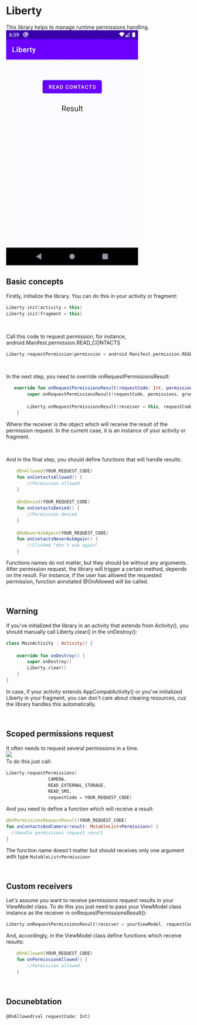 # Liberty
This library helps to manage runtime permissions handling. 
<br/>
![](record_1.gif)
<br/>

## Basic concepts ##
   
Firstly, initialize the library. You can do this in your activity or fragment:
```kotlin
Liberty.init(activity = this)
Liberty.init(fragment = this)
 ```
<br/>

Call this code to request permission, for instance, android.Manifest.permission.READ_CONTACTS
```kotlin
Liberty.requestPermission(permission = android.Manifest.permission.READ_CONTACTS, requestCode = YOUR_REQUEST_CODE)
```

<br/>

In the next step, you need to override onRequestPermissionsResult:
```kotlin
   override fun onRequestPermissionsResult(requestCode: Int, permissions: Array<out String>, grantResults: IntArray) {
        super.onRequestPermissionsResult(requestCode, permissions, grantResults)
        
        Liberty.onRequestPermissionsResult(receiver = this, requestCode, permissions, grantResults)
    }
```
Where the receiver is the object which will receive the result of the permission request. 
In the current case, it is an instance of your activity or fragment.

<br/>

And in the final step, you should define functions that will handle results:
```kotlin
    @OnAllowed(YOUR_REQUEST_CODE)
    fun onContactsAllowed() {
        //Permission allowed
    }
    
    @OnDenied(YOUR_REQUEST_CODE)
    fun onContactsDenied() {
        //Permission denied
    }
    
    @OnNeverAskAgain(YOUR_REQUEST_CODE)
    fun onContactsNeverAskAgain() {
        //Clicked "don't ask again"
    }
```
Functions names do not matter, but they should be without any arguments.
After permission request, the library will trigger a certain method, depends on the result.
For instance, if the user has allowed the requested permission, function annotated @OnAllowed will be called.

<br/>

## Warning ##
If you've initialized the library in an activity that extends from Activity(), 
you should manually call Liberty.clear() in the onDestroy(): 
```kotlin
class MainActivity : Activity() {

    override fun onDestroy() {
        super.onDestroy()
        Liberty.clear()
    }
}
```
In case, if your activity extends AppCompatActivity() or you've initialized 
Liberty in your fragment, you can don't care about clearing resources, cuz the library handles this automatically.

<br/>

## Scoped permissions request ##
It often needs to request several permissions in a time.
<br/>
![](record_2.gif)
<br/>
To do this just call:
```kotlin
Liberty.requestPermissions(
                CAMERA,
                READ_EXTERNAL_STORAGE,
                READ_SMS,
                requestCode = YOUR_REQUEST_CODE)
```

And you need to define a function which will receive a result:
```kotlin
@OnPermissionsRequestResult(YOUR_REQUEST_CODE)
fun onContactsAndCamera(result: MutableList<Permission>) {
  //Handle permissions request result
}
```

The function name doesn't matter but should receives
only one argument with type ```MutableList<Permission>```

<br/>

## Custom receivers ## 
Let's assume you want to receive permissions request results in your ViewModel class.
To do this you just need to pass your ViewModel class instance as the receiver in onRequestPermissionsResult():
```kotlin
Liberty.onRequestPermissionsResult(receiver = yourViewModel, requestCode, permissions, grantResults)
```
And, accordingly, in the ViewModel class define functions which receive results:
```kotlin
    @OnAllowed(YOUR_REQUEST_CODE)
    fun onPermissionAllowed() {
        //Permission allowed
    }
```

<br/>

## Docunebtation ##

```@OnAllowed(val requestCode: Int)```



